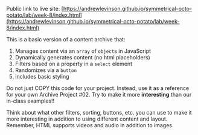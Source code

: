 Public link to live site: [https://andrewlevinson.github.io/symmetrical-octo-potato/lab/week-8/index.html](https://andrewlevinson.github.io/symmetrical-octo-potato/lab/week-8/index.html)

This is a basic version of a content archive that:

1. Manages content via an `array` of `object`s in JavaScript
2. Dynamically generates content (no html placeholders)
3. Filters based on a property in a `select` element
4. Randomizes via a `button`
5. includes basic styling

Do not just COPY this code for your project. Instead, use it as a reference for your own Archive Project #02. Try to make it more <b>interesting</b> than our in-class examples!!

Think about what other filters, sorting, buttons, etc. you can use to make it more interesting in addition to using different content and layout. Remember, HTML supports videos and audio in addition to images.
